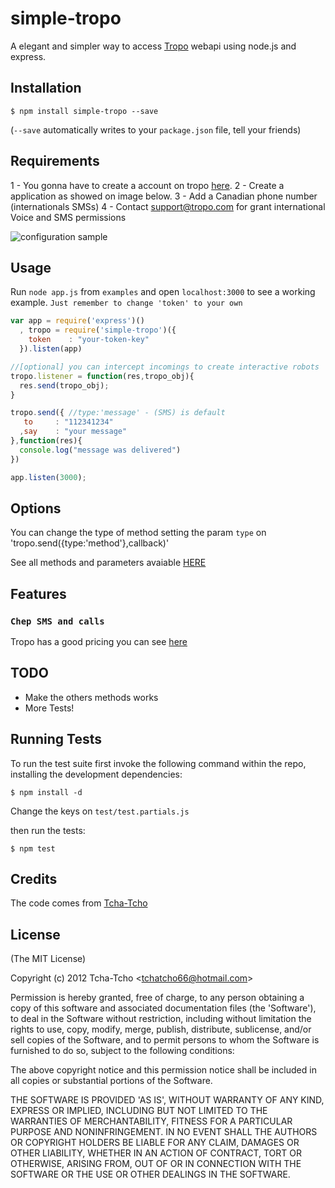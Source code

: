 # simple-tropo

A elegant and simpler way to access [Tropo](http://tropo.com) webapi using node.js and express.


## Installation

    $ npm install simple-tropo --save

(`--save` automatically writes to your `package.json` file, tell your friends)

## Requirements

1 - You gonna have to create a account on tropo [here](https://www.tropo.com/account/register.jsp).
2 - Create a application as showed on image below.
3 - Add a Canadian phone number (internationals SMSs)
4 - Contact support@tropo.com for grant international Voice and SMS permissions

![configuration sample](http://f.tmts.co.s3.amazonaws.com/images/tropo_conf_sample.png)


## Usage

Run `node app.js` from `examples` and open `localhost:3000` to see a working example.
`Just remember to change 'token' to your own`

```javascript
var app = require('express')()
  , tropo = require('simple-tropo')({
    token    : "your-token-key"
  }).listen(app)

//[optional] you can intercept incomings to create interactive robots
tropo.listener = function(res,tropo_obj){
  res.send(tropo_obj);
}

tropo.send({ //type:'message' - (SMS) is default
   to     : "112341234"
  ,say    : "your message"
},function(res){
  console.log("message was delivered")
})

app.listen(3000);
```

## Options

You can change the type of method setting the param `type` on 'tropo.send({type:'method'},callback)'

See all methods and parameters avaiable [HERE](https://www.tropo.com/docs/scripting/element_summary.htm)

## Features

### `Chep SMS and calls`

Tropo has a good pricing you can see [here](https://www.tropo.com/pricing/)


## TODO

 - Make the others methods works
 - More Tests!

## Running Tests

To run the test suite first invoke the following command within the repo, installing the development dependencies:

    $ npm install -d

Change the keys on `test/test.partials.js`

then run the tests:

    $ npm test



## Credits

The code comes from [Tcha-Tcho](https://github.com/tcha-tcho)


## License

(The MIT License)

Copyright (c) 2012 Tcha-Tcho &lt;tchatcho66@hotmail.com&gt;

Permission is hereby granted, free of charge, to any person obtaining
a copy of this software and associated documentation files (the
'Software'), to deal in the Software without restriction, including
without limitation the rights to use, copy, modify, merge, publish,
distribute, sublicense, and/or sell copies of the Software, and to
permit persons to whom the Software is furnished to do so, subject to
the following conditions:

The above copyright notice and this permission notice shall be
included in all copies or substantial portions of the Software.

THE SOFTWARE IS PROVIDED 'AS IS', WITHOUT WARRANTY OF ANY KIND,
EXPRESS OR IMPLIED, INCLUDING BUT NOT LIMITED TO THE WARRANTIES OF
MERCHANTABILITY, FITNESS FOR A PARTICULAR PURPOSE AND NONINFRINGEMENT.
IN NO EVENT SHALL THE AUTHORS OR COPYRIGHT HOLDERS BE LIABLE FOR ANY
CLAIM, DAMAGES OR OTHER LIABILITY, WHETHER IN AN ACTION OF CONTRACT,
TORT OR OTHERWISE, ARISING FROM, OUT OF OR IN CONNECTION WITH THE
SOFTWARE OR THE USE OR OTHER DEALINGS IN THE SOFTWARE.
